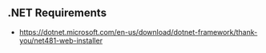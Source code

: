 ## .NET Requirements
- https://dotnet.microsoft.com/en-us/download/dotnet-framework/thank-you/net481-web-installer
